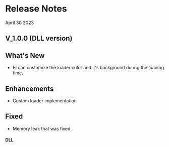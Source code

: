 # Release Notes

April 30 2023

## V_1.0.0 (DLL version)

## What's New

- FI can customize the loader color and it's background during the loading time.

## Enhancements

- Custom loader implementation

## Fixed

- Memory leak that was fixed.

#### DLL





